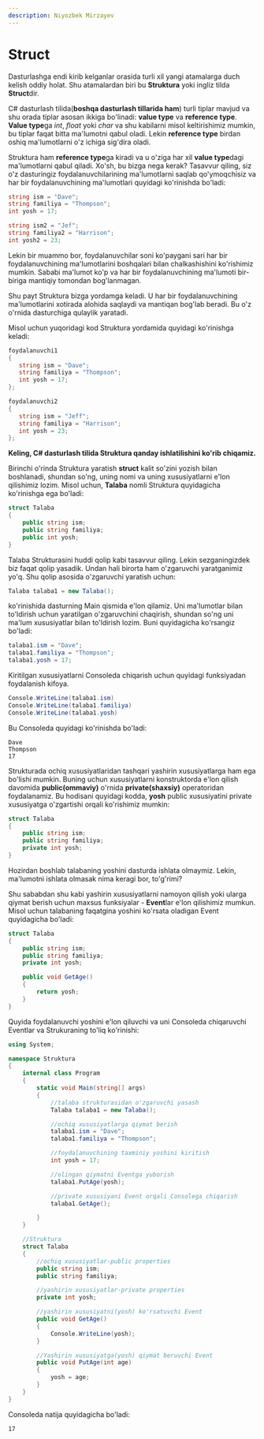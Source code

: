 ```yaml
---
description: Niyozbek Mirzayev
---
```

# Struct

Dasturlashga endi kirib kelganlar orasida turli xil yangi atamalarga duch kelish oddiy holat. Shu atamalardan biri bu **Struktura** yoki ingliz tilda **Struct**dir.

C# dasturlash tilida(**boshqa dasturlash tillarida ham**) turli tiplar mavjud va shu orada tiplar asosan ikkiga bo'linadi: **value type** va **reference type**. **Value type**ga *int*, *float* yoki *char* va shu kabilarni misol keltirishimiz mumkin, bu tiplar faqat bitta ma'lumotni qabul oladi. Lekin **reference type**  birdan oshiq ma'lumotlarni o'z ichiga sig'dira oladi.

Struktura ham **reference type**ga kiradi va u o'ziga har xil **value type**dagi ma'lumotlarni qabul qiladi. Xo'sh, bu bizga nega kerak? Tasavvur qiling, siz o'z dasturingiz foydalanuvchilarining ma'lumotlarni saqlab qo'ymoqchisiz va har bir foydalanuvchining ma'lumotlari quyidagi ko'rinishda bo'ladi:

```csharp
string ism = "Dave";
string familiya = "Thompson";
int yosh = 17;

string ism2 = "Jef";
string familiya2 = "Harrison";
int yosh2 = 23;
```

Lekin bir muammo bor, foydalanuvchilar soni ko'paygani sari har bir foydalanuvchining ma'lumotlarini boshqalari bilan chalkashishini ko'rishimiz mumkin. Sababi ma'lumot ko'p va har bir foydalanuvchining ma'lumoti bir-biriga mantiqiy tomondan bog'lanmagan.

Shu payt Struktura bizga yordamga keladi. U har bir foydalanuvchining ma'lumotlarini xotirada alohida saqlaydi va mantiqan bog'lab beradi. Bu o'z o'rnida dasturchiga qulaylik yaratadi. 

Misol uchun yuqoridagi kod Struktura yordamida quyidagi ko'rinishga keladi:

```csharp
foydalanuvchi1
{
   string ism = "Dave";
   string familiya = "Thompson";
   int yosh = 17;
};

foydalanuvchi2
{
   string ism = "Jeff";
   string familiya = "Harrison";
   int yosh = 23;
};
```

**Keling, C# dasturlash tilida Struktura qanday ishlatilishini ko'rib chiqamiz.**

Birinchi o'rinda Struktura yaratish **struct** kalit so'zini yozish bilan boshlanadi, shundan so'ng, uning nomi va uning xususiyatlarni e'lon qilishimiz lozim. Misol uchun, **Talaba** nomli Struktura quyidagicha ko'rinishga ega bo'ladi:

```csharp
struct Talaba
{
    public string ism;
    public string familiya;
    public int yosh;
}
```

Talaba Strukturasini huddi qolip kabi tasavvur qiling. Lekin sezganingizdek biz faqat qolip yasadik. Undan hali birorta ham o'zgaruvchi yaratganimiz yo'q. Shu qolip asosida o'zgaruvchi yaratish uchun:

```csharp
Talaba talaba1 = new Talaba();
```
ko'rinishida dasturning Main qismida e'lon qilamiz. Uni ma'lumotlar bilan to'ldirish uchun yaratilgan o'zgaruvchini chaqirish, shundan so'ng uni ma'lum xususiyatlar bilan to'ldirish lozim.
Buni quyidagicha ko'rsangiz bo'ladi:
```csharp
talaba1.ism = "Dave";
talaba1.familiya = "Thompson";
talaba1.yosh = 17;
```

Kiritilgan xususiyatlarni Consoleda chiqarish uchun quyidagi funksiyadan foydalanish kifoya.

```csharp
Console.WriteLine(talaba1.ism)
Console.WriteLine(talaba1.familiya)
Console.WriteLine(talaba1.yosh)
```

Bu Consoleda quyidagi ko'rinishda bo'ladi:

```
Dave
Thompson
17

```

Strukturada ochiq xususiyatlaridan tashqari yashirin xususiyatlarga ham ega bo'lishi mumkin. Buning uchun xususiyatlarni konstruktorda e'lon qilish davomida **public(ommaviy)** o'rnida **private(shaxsiy)** operatoridan foydalanamiz.
Bu hodisani quyidagi kodda, **yosh** public xususiyatini private xususiyatga o'zgartishi orqali ko'rishimiz mumkin:
```csharp
struct Talaba
{
    public string ism;
    public string familiya;
    private int yosh;
}
```

Hozirdan boshlab talabaning yoshini dasturda ishlata olmaymiz. Lekin, ma'lumotni ishlata olmasak nima keragi bor, to'g'rimi?

Shu sababdan shu kabi yashirin xususiyatlarni namoyon qilish yoki ularga qiymat berish uchun maxsus funksiyalar - **Event**lar e'lon qilishimiz mumkun. Misol uchun talabaning faqatgina yoshini ko'rsata oladigan Event quyidagicha bo'ladi: 

```csharp
struct Talaba
{
	public string ism;
	public string familiya;
	private int yosh;

	public void GetAge()
	{
		return yosh;
	}
}

```

Quyida foydalanuvchi yoshini e'lon qiluvchi va uni Consoleda chiqaruvchi Eventlar va Strukuraning to'liq ko'rinishi:

```csharp
using System;

namespace Struktura
{
	internal class Program
	{
		static void Main(string[] args)
		{
			//talaba strukturasidan o'zgaruvchi yasash
			Talaba talaba1 = new Talaba();

			//ochiq xususiyatlarga qiymat berish
			talaba1.ism = "Dave";
			talaba1.familiya = "Thompson";

			//foydalanuvchining taxminiy yoshini kiritish
			int yosh = 17;

			//olingan qiymatni Eventga yuborish
			talaba1.PutAge(yosh);

			//private xususiyani Event orqali Consolega chiqarish
			talaba1.GetAge();

		}
	}

	//Struktura
	struct Talaba
	{
		//ochiq xususiyatlar-public properties
		public string ism;
		public string familiya;

		//yashirin xususiyatlar-private properties
		private int yosh;

		//yashirin xususiyatni(yosh) ko'rsatuvchi Event
		public void GetAge()
		{
			Console.WriteLine(yosh);
		}

		//Yashirin xususiyatga(yosh) qiymat beruvchi Event
		public void PutAge(int age)
		{
			yosh = age;
		}
	}
}
```

Consoleda natija quyidagicha bo'ladi:

```
17
```
